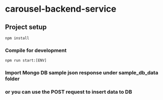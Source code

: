 # carousel-backend-service

## Project setup

```
npm install
```

### Compile for development

```
npm run start:[ENV]
```

### Import Mongo DB sample json response under sample_db_data folder
### or you can use the POST request to insert data to DB

